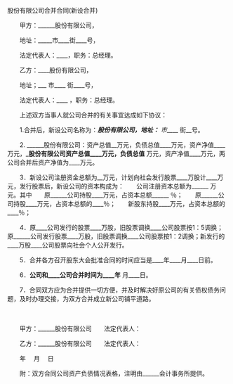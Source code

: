 



股份有限公司合并合同(新设合并)



 

　　甲方：______股份有限公司，

　　地址：_____市____街____号，

　　法定代表人：____，职务：总经理。　　

　　乙方：____股份有限公司，

　　地址；___ 市____ 街____号，

　　法定代表人：____ ，职务：总经理。　　

　　上述双方当事人就公司合并的有关事宜达成如下协议：　　

　　1.合并后，新设公司名称为：____股份有限公司，地址：___ 市_____ 街__号。　　

　　2. ______股份有限公司：资产总值__万元，负债总值____万元，资产净值____万元，_____股份有限公司资产总值____万元，负债总值____ 万元，资产净值____万元，两公司合并后资产净值为____万元。　　

　　3．新设公司注册资金总额为__万元，计划向社会发行股票____万股计____万元，发行股票后，新设公司的资本构成为：　　公司注册资本总额为______ 万元。其中　　原______公司持股____万元，占资本总额______ ％；　　原______公司持股____万元，占资本总额的____％；　　新股东持股____万元，占资本总额的____％；　　

　　4．原____公司发行的股票____万股，旧股票调换____公司股票按1：5调换；原______公司发行股票____万股，旧股票调换____公司股票按1：2调换；新发行的____万股____公司股票向社会个人公开发行。　

　　5．合并各方召开股东大会批准合同的时间应当是____年____月____日前。　　

　　6．____公司和____公司合并时间为____年____ 月____日。　　

　　7．合同双方应为合并提供一切方便，并及时解决好原公司的有关债权债务问题，及时办理交接，为双方合并成立新公司铺平道路。　

　　　

　　甲方：______股份有限公司　　法定代表人：　　

　　乙方：______股份有限公司　　法定代表人：　　　 

　　年　 月　 日　　

　　附：双方合同公司资产负债情况表格，注明由______会计事务所提供。